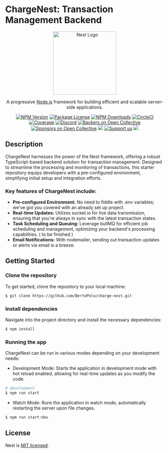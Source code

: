 # ChargeNest: Transaction Management Backend

<p align="center">
  <a href="http://nestjs.com/" target="blank"><img src="https://nestjs.com/img/logo-small.svg" width="200" alt="Nest Logo" /></a>
</p>

[circleci-image]: https://img.shields.io/circleci/build/github/nestjs/nest/master?token=abc123def456
[circleci-url]: https://circleci.com/gh/nestjs/nest

  <p align="center">A progressive <a href="http://nodejs.org" target="_blank">Node.js</a> framework for building efficient and scalable server-side applications.</p>
    <p align="center">
<a href="https://www.npmjs.com/~nestjscore" target="_blank"><img src="https://img.shields.io/npm/v/@nestjs/core.svg" alt="NPM Version" /></a>
<a href="https://www.npmjs.com/~nestjscore" target="_blank"><img src="https://img.shields.io/npm/l/@nestjs/core.svg" alt="Package License" /></a>
<a href="https://www.npmjs.com/~nestjscore" target="_blank"><img src="https://img.shields.io/npm/dm/@nestjs/common.svg" alt="NPM Downloads" /></a>
<a href="https://circleci.com/gh/nestjs/nest" target="_blank"><img src="https://img.shields.io/circleci/build/github/nestjs/nest/master" alt="CircleCI" /></a>
<a href="https://coveralls.io/github/nestjs/nest?branch=master" target="_blank"><img src="https://coveralls.io/repos/github/nestjs/nest/badge.svg?branch=master#9" alt="Coverage" /></a>
<a href="https://discord.gg/G7Qnnhy" target="_blank"><img src="https://img.shields.io/badge/discord-online-brightgreen.svg" alt="Discord"/></a>
<a href="https://opencollective.com/nest#backer" target="_blank"><img src="https://opencollective.com/nest/backers/badge.svg" alt="Backers on Open Collective" /></a>
<a href="https://opencollective.com/nest#sponsor" target="_blank"><img src="https://opencollective.com/nest/sponsors/badge.svg" alt="Sponsors on Open Collective" /></a>
  <a href="https://paypal.me/kamilmysliwiec" target="_blank"><img src="https://img.shields.io/badge/Donate-PayPal-ff3f59.svg"/></a>
    <a href="https://opencollective.com/nest#sponsor"  target="_blank"><img src="https://img.shields.io/badge/Support%20us-Open%20Collective-41B883.svg" alt="Support us"></a>
  <a href="https://twitter.com/nestframework" target="_blank"><img src="https://img.shields.io/twitter/follow/nestframework.svg?style=social&label=Follow"></a>
</p>

## Description

ChargeNest harnesses the power of the Nest framework, offering a robust TypeScript-based backend solution for transaction management. Designed to streamline the processing and monitoring of transactions, this starter repository equips developers with a pre-configured environment, simplifying initial setup and integration efforts.

### Key features of ChargeNest include:

<ul>
  <li><b>Pre-configured Environment:</b> No need to fiddle with .env variables; we've got you covered with an already set up project.</li>
 <li> <b>Real-time Updates:</b> Utilizes socket.io for live data transmission, ensuring that you're always in sync with the latest transaction states.</li>
  <li><b>Task Scheduling and Queuing:</b> Leverage bullMQ for efficient job scheduling and management, optimizing your backend's processing capabilities. ( to be finished )</li>
  <li><b>Email Notifications:</b> With nodemailer, sending out transaction updates or alerts via email is a breeze.</li>
</ul>

## Getting Started

### Clone the repository

To get started, clone the repository to your local machine:

```bash
$ git clone https://github.com/BertoPolo/charge-nest.git
```

### Install dependencies

Navigate into the project directory and install the necessary dependencies:

```bash
$ npm install
```

### Running the app

ChargeNest can be run in various modes depending on your development needs:

- Development Mode:
  Starts the application in development mode with hot reload enabled, allowing for real-time updates as you modify the code.

```bash
# development
$ npm run start
```

- Watch Mode:
  Runs the application in watch mode, automatically restarting the server upon file changes.

```bash
$ npm run start:dev
```

## License

Nest is [MIT licensed](LICENSE).
